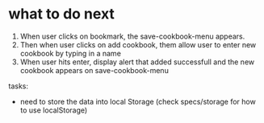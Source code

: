 # what to do next


1. When user clicks on bookmark, the save-cookbook-menu appears. 
2. Then when user clicks on add cookbook, them allow user to enter new cookbook by typing in a name
3. When user hits enter, display alert that added successfull and the new cookbook appears on save-cookbook-menu

tasks:
-  need to store the data into local Storage (check specs/storage for how to use localStorage)

